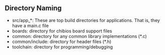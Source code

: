 

## Directory Naming

* src/app_*: These are top build directories for applications. That is, they have a main.c file
* boards: directory for chibios board support files
* common: directory for any common library implementations (*.c)
* common/include: directory for header files (*.h)
* toolchain: directory for programming/debugging

